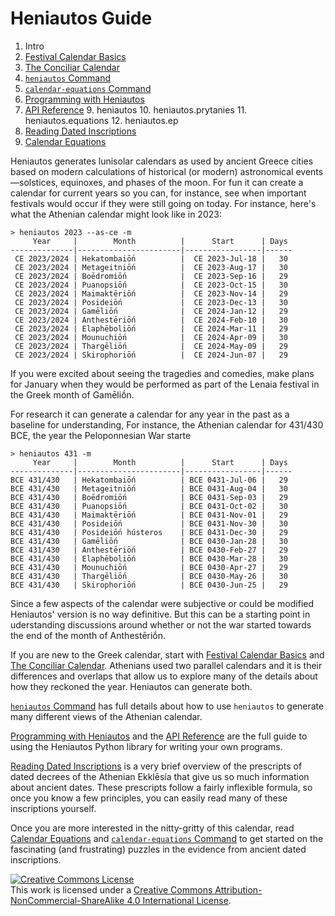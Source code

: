 # Heniautos Guide

1. Intro
2. [Festival Calendar Basics](festival-calendar-basics.md)
3. [The Conciliar Calendar](conciliar-calendar.md)
5. [`heniautos` Command](heniautos-command.md)
6. [`calendar-equations` Command](calendar-equations-command.md)
7. [Programming with Heniautos](programming-with-heniautos.md)
8. [API Reference](api-reference.md)
	9. heniautos
	10. heniautos.prytanies
	11. heniautos.equations
	12. heniautos.ep
8. [Reading Dated Inscriptions](reading-dated-inscriptions.md)
4. [Calendar Equations](calendar-equations.md)

Heniautos generates lunisolar calendars as used by ancient Greece cities based on modern calculations of historical (or modern) astronomical events—solstices, equinoxes, and phases of the moon. For fun it can create a calendar for current years so you can, for instance, see when important festivals would occur if they were still going on today. For instance, here's what the Athenian calendar might look like in 2023:

    > heniautos 2023 --as-ce -m
         Year     |        Month          |      Start      | Days
    --------------|-----------------------|-----------------|------
     CE 2023/2024 | Hekatombaiṓn          |  CE 2023-Jul-18 |   30
     CE 2023/2024 | Metageitniṓn          |  CE 2023-Aug-17 |   30
     CE 2023/2024 | Boēdromiṓn            |  CE 2023-Sep-16 |   29
     CE 2023/2024 | Puanopsiṓn            |  CE 2023-Oct-15 |   30
     CE 2023/2024 | Maimaktēriṓn          |  CE 2023-Nov-14 |   29
     CE 2023/2024 | Posideiṓn             |  CE 2023-Dec-13 |   30
     CE 2023/2024 | Gamēliṓn              |  CE 2024-Jan-12 |   29
     CE 2023/2024 | Anthestēriṓn          |  CE 2024-Feb-10 |   30
     CE 2023/2024 | Elaphēboliṓn          |  CE 2024-Mar-11 |   29
     CE 2023/2024 | Mounuchiṓn            |  CE 2024-Apr-09 |   30
     CE 2023/2024 | Thargēliṓn            |  CE 2024-May-09 |   29
     CE 2023/2024 | Skirophoriṓn          |  CE 2024-Jun-07 |   29

If you were excited about seeing the tragedies and comedies, make plans for January when they would be performed as part of the Lenaia festival in the Greek month of Gamēliṓn.


For research it can generate a calendar for any year in the past as a baseline for understanding, For instance, the Athenian calendar for 431/430 BCE, the year the Peloponnesian War starte

    > heniautos 431 -m
         Year     |        Month          |      Start      | Days
    --------------|-----------------------|-----------------|------
    BCE 431/430   | Hekatombaiṓn          | BCE 0431-Jul-06 |   29
    BCE 431/430   | Metageitniṓn          | BCE 0431-Aug-04 |   30
    BCE 431/430   | Boēdromiṓn            | BCE 0431-Sep-03 |   29
    BCE 431/430   | Puanopsiṓn            | BCE 0431-Oct-02 |   30
    BCE 431/430   | Maimaktēriṓn          | BCE 0431-Nov-01 |   29
    BCE 431/430   | Posideiṓn             | BCE 0431-Nov-30 |   30
    BCE 431/430   | Posideiṓn hústeros    | BCE 0431-Dec-30 |   29
    BCE 431/430   | Gamēliṓn              | BCE 0430-Jan-28 |   30
    BCE 431/430   | Anthestēriṓn          | BCE 0430-Feb-27 |   29
    BCE 431/430   | Elaphēboliṓn          | BCE 0430-Mar-28 |   30
    BCE 431/430   | Mounuchiṓn            | BCE 0430-Apr-27 |   29
    BCE 431/430   | Thargēliṓn            | BCE 0430-May-26 |   30
    BCE 431/430   | Skirophoriṓn          | BCE 0430-Jun-25 |   29

Since a few aspects of the calendar were subjective or could be modified Heniautos' version is no way definitive. But this can be a starting point in uderstanding discussions around whether or not the war started towards the end of the month of Anthestēriṓn.

If you are new to the Greek calendar, start with [Festival Calendar Basics](festival-calendar-basics.md) and [The Conciliar Calendar](conciliar-calendar.md). Athenians used two parallel calendars and it is their differences and overlaps that allow us to explore many of the details about how they reckoned the year. Heniautos can generate both.

[`heniautos` Command](heniautos-command.md) has full details about how to use `heniautos` to generate many different views of the Athenian calendar.

[Programming with Heniautos](programming-with-heniautos.md) and the [API Reference](api-reference) are the full guide to using the Heniautos Python library for writing your own programs.

[Reading Dated Inscriptions](reading-dated-inscriptions.md) is a very brief overview of the prescripts of dated decrees of the Athenian Ekklēsía that give us so much information about ancient dates. These prescripts follow a fairly inflexible formula, so once you know a few principles, you can easily read many of these inscriptions yourself.

Once you are more interested in the nitty-gritty of this calendar, read  [Calendar Equations](calendar-equations.md) and [`calendar-equations` Command](calendar-equations-command.md) to get started on the fascinating (and frustrating) puzzles in the evidence from ancient dated inscriptions.


<a rel="license" href="http://creativecommons.org/licenses/by-nc-sa/4.0/"><img alt="Creative Commons License" style="border-width:0" src="https://i.creativecommons.org/l/by-nc-sa/4.0/80x15.png" /></a><br />This work is licensed under a <a rel="license" href="http://creativecommons.org/licenses/by-nc-sa/4.0/">Creative Commons Attribution-NonCommercial-ShareAlike 4.0 International License</a>.
